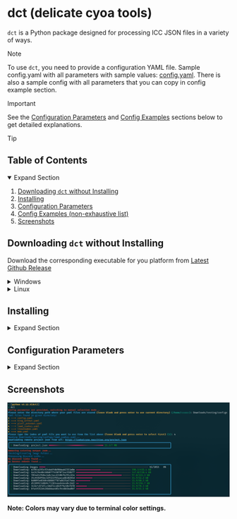 # dct (delicate cyoa tools)

`dct` is a Python package designed for processing ICC JSON files in a variety of ways.

> [!NOTE]
> To use `dct`, you need to provide a configuration YAML file.
> Sample config.yaml with all parameters with sample values: [config.yaml](config.yaml).
> There is also a sample config with all parameters that you can copy in config example section.

> [!IMPORTANT]
> See the [Configuration Parameters](#configuration-parameters) and [Config Examples](#config-examples-non-exhaustive-list) sections below to get detailed explanations.

> [!TIP]
> 

## Table of Contents

<details open>
<summary> Expand Section </summary>

1. [Downloading `dct` without Installing](#downloading-dct-without-installing)
2. [Installing](#installing)
3. [Configuration Parameters](#configuration-parameters)
4. [Config Examples (non-exhaustive list)](#config-examples-non-exhaustive-list)
5. [Screenshots](#screenshots)

</details>

## Downloading `dct` without Installing

Download the corresponding executable for you platform from [Latest Github Release](https://github.com/DelicateIntegral/dct/releases/latest)

<details>
<summary> Windows </summary>

- Go to the above release link.
- Check the Assets section (example screenshot of `v0.6.8-aplha` release):
![v0.6.8-alpha](image.png)
- Grab the `dct_windows_{tag}.exe` file.
- Also grab the yaml and readme files as they would have the correct config parameters and their info matching that release version.
- Create a yaml file (for eg: `delicateworm.yaml`).
- Copy the parameters from the yaml you downloaded into this new one.
- Enable the parameters that you want to change, give them suitable values (read `readme`).
- Run the program. Give the path where your yaml files are stored. Select the yaml that you want to use.

> [!WARNING]
> Make sure you give double `\\` in paths instead of single `\` if you are changing `INPUT_DIRECTORY` or `OUTPUT_DIRECTORY` in the configuration files.
> Correct: `D:\\my awesome folder\\subfolder of downloads\\cyoa tools`
> Incorrect: `D:\my awesome folder\subfolder of downloads\cyoa tools`

</details>

<details>
<summary> Linux </summary>

- Go to the above release link.
- Check the Assets section (example screenshot of `v0.6.8-aplha` release):
![v0.6.8-alpha](image.png)
- Grab the binary file `dct_linux_{tag}`.
- Also grab the yaml and readme files as they would have the correct config parameters and their info matching that release.
- Create a yaml file (for eg: `delicateworm.yaml`).
- Copy the parameters from the yaml you downloaded into this new one.
- Enable the parameters that you want to change, give them suitable values (read `readme`).
- Run the program. Give the path where your yaml files are stored. Select the yaml that you want to use.

> [!WARNING]
> Binaries/scripts many times are not executable in linux due to insufficient permission. Run this command to give executing permission to binary:
>
>    ```bash
>    chmod +x path/to/the/downloaded/dct_linux_{tag}
>    ```
> After doing this you can run the binary with this command in terminal:
>
>    ```bash
>    ./dct_linux_{tag}
>    ```

</details>

## Installing

<details>
<summary> Expand Section </summary>

As `dct` is a python package that uses poetry for package build/dependency/install, you can easily install it yourself by cloning the repo and running the commands below.

**Requirements for installing : Python 3.12 or higher, Git (for cloning, or you can download the repo manually), poetry (for installing the package and its dependencies).**

```bash
git clone https://github.com/DelicateIntegral/dct.git
cd dct
poetry install
```

**As pip can directly install a project with pyproject.toml since the release of pip version 21.3, which supports PEP 660, you can also do the following to install `dct`:**

```bash
git clone https://github.com/DelicateIntegral/dct.git
pip install dct/.
```

**OR if you don't want to clone repo separately first, just install with pip directly like this (you still need git installed):**

```bash
# general format : pip install git+https://github.com/DelicateIntegral/dct.git@[branch or release tag]
pip install git+https://github.com/DelicateIntegral/dct.git@v0.6.7
```

The above command clones the git repo to temp location, checkouts the tag (branch if branch name given instead of tag name like above) and then installs the dependencies and `dct`.

**Note: It is recommended to create virtual environment and install the package in that to not effect or mess up the global python in your system. You can search the internet on how to create venv and activate it or see it in the install scripts (mentioned below) before using installation methods command.**

### Installing with scripts

To make the install process easier and also create launch script with desktop shortcuts, there are install scripts present in the repo.

Windows: [install.bat](install.bat)

Linux: [install.sh](install.sh)

Script will ask you to enter the `Install_Path` and will do this steps if path provided is valid and exists:

1. It will create a venv named `cyoaenv` in `%USERPROFILE%\python\env\` for windows OR `$HOME/python/env/` for linux, and activate this environment
2. It will run the `poetry install` command
3. It will create launch script named `launch-dct.bat` (for windows) OR `launch-dct.sh` (for linux) in path: `INSTALL_PATH/dct`.
4. It will then create desktop shortcut and start menu shortcut for this launch script.

### Building binaries

**If you are insterested in building the binaries yourself, you can check the [build.yml](.github/workflows/build.yml) that is used in Github Actions to generate binaries.**

**NOTE: It is recommended to install the package with poetry or install script as `pyinstaller` can behave or give errors in different environments.**

</details>

## Configuration Parameters

<details>
<summary> Expand Section </summary>

**Below listed are the valid parameters that you can define in the config file.**

**Details about parameters:**

- **`INPUT_DIRECTORY`**: Optional.The directory path where the JSON file (`PROJECT_FILE`) is stored. Default is current working directory which the tool calculates programtically if this config option is disabled or not given.
- **`OUTPUT_DIRECTORY`**: Optional.The directory path where the output JSON (`OUTPUT_FILE`) will be stored, and where the `IMAGE_FOLDER` for downloaded images will reside. Default is current working directory which the tool calculates programtically if this config option is disabled or not given.
- **`PROCESS_DISCORD_LINKS`**: Optional. If set to `True`, it will process Discord links present in the JSON. Default is `False`. If `DOWNLOAD_IMAGES` is `True`, it will download images to `IMAGE_FOLDER` and update links like this: `IMAGE_FOLDER/image_name`. Otherwise, it will just refresh URLs and replace old ones.
- **`TOKEN`**: Optional but required if `PROCESS_DISCORD_LINKS` is `True`. Default is `YOUR TOKEN`. Your Discord bot token required for authentication with Discord's API.
- **`PROJECT_FILE`**: Optional. Default is `project.json`. The name of the input ICC JSON file containing Discord links.
- **`OUTPUT_FILE`**: Optional. Default is `project_new.json`. The name of the output JSON file where updated ICC JSON data will be saved.
- **`IMAGE_FOLDER`**: Optional. Default is `images`. The name of the folder where downloaded images will be stored.
- **`CONVERT_IMAGES`**: Optional. Default is `False`.
- **`IMAGE_QUALITY`**: Optional. Default is `90`. The image quality of the webp images saved in `IMAGE_FOLDER`. Value between 0-100. **`CONVERT_IMAGES` should be `True` for this to be taken into account.**
- **`IMAGE_FORMAT`**: Optional. Default is `WEBP`. **`CONVERT_IMAGES` should be `True` for this to be taken into account.**
- **`UPDATE_PREFIXES`**: Optional. Default is `False`. If set to `True`, it will update image URLs by replacing `OLD_PREFIX` with `NEW_PREFIX`. Helpful if you have some folder of images in a server with constant prefix and you moved that folder to another server.
- **`OLD_PREFIX`**: Optional. Default is `""`. The old prefix to replace in image URLs. When it is not blank, only those urls which contain the `OLD_PREFIX` are changed to `NEW_PREFIX`.
- **`NEW_PREFIX`**: Optional. Default is `""`. The new prefix to prepend to updated image URLs. Leave blank if you are uploading `IMAGE_FOLDER` to Neocities or GitHub in the same directory as `index.html`.
- **`MINIFY`**: Optional. Default is `False`. Set to `True` to minify the output JSON file.
- **`RATE_LIMIT`**: Optional. Default is `2`. The maximum number of concurrent requests allowed for Discord URL refresh operations. Recommended to skip this option in the config and leave it at default value.
- **`BASE64_TO_IMAGE`**: Optional. Default is `False`. If set to `True`, it will process base64 encoded images in the JSON, converting them to webp and storing to `IMAGE_FOLDER` and updating links like this: `IMAGE_FOLDER/image_name`. You can provide `NEW_PREFIX` and set `UPDATE_PREFIXES` to `True` to update links to this: `NEW_PREFIX/IMAGE_FOLDER/image_name`.
- **`DOWNLOAD_IMAGES`**: Optional. Default is `False`. If set to `True`, it will download images linked in the JSON to `IMAGE_FOLDER` and updating links like this: `IMAGE_FOLDER/image_name`. You can provide `NEW_PREFIX` and set `UPDATE_PREFIXES` to `True` to update links to this: `NEW_PREFIX/IMAGE_FOLDER/image_name`.
- **`OVERWRITE_IMAGES`**: Optional. Default is `False`. If set to `True`, it will overwrite existing images in `IMAGE_FOLDER` otherwise skip pre-existing webp images.
- **`DISABLE_IMAGES`**: Optional. Default is `False`. If set to `True`, it will disable all images in "image" (backgrounds etc are not affected) in the JSON and exit.
- **`DOWNLOAD_RATE_LIMIT`**: Optional. Default is `5`. The maximum number of concurrent requests allowed when downloading images. Recommended to keep below `10`.
- **`IMAGE_TO_BASE64`**: Optional. Default is `False`. If set to `True`, it will scan the `IMAGE_FOLDER` for images and convert them to base64 and add them to the json only for those choice ids whose corresponding image is found.
- **`SHOW_CONFIG`**: Optional. Default is `False`. If set to `True`, it will show all the config parameters with their values which the program will be using.
- **`PROJECT_URL`**: Optional. Default is empty. If it is non-empty, the program will download the json file data and use it instead of `PROJECT_FILE`. **NOTE: You have to give full url with json file included in the url like this: `https://examplesitethatdoesnotexist.org/sldkfjlskjdf/lkjflskjflkj/mycyoa/customproject.json`**
- **`SESSION_TIMEOUT`**: Optional. Default value is `600`. This is amount of seconds for total session when downloading.
- **`LOG_FILE`**: Optional. Default value is `dct_log`. Name of the log file that is written in the `OUTPUT_DIRECTORY`.

### Priority order of parameters (decides which parameter is processed first)

1. `INPUT_DIRECTORY` and `OUTPUT_DIRECTORY` (The program continues after this.)
2. `PROJECT_FILE` or `PROJECT_URL` (The program continues after this.)
3. `OUTPUT_FILE` (The program continues after this.)
4. `DISABLES_IMAGES` (The program exits after processing this.)
5. `IMAGE_FOLDER` (The program continues after this.)
6. `PROCESS_DISCORD_LINKS` (Uses these parameters: `DOWNLOAD_IMAGES, TOKEN, OVERWRITE_IMAGES, RATE_LIMIT, IMAGE_FOLDER, IMAGE_QUALITY, DOWNLOAD_RATE_LIMIT, IMAGE_FORMAT, CONVERT_IMAGES`) (The program continues after this.)
   1. `TOKEN` (uses: `RATE_LIMIT`)
   2. `DOWNLOAD_IMAGES` (uses: `OVERWRITE_IMAGES, IMAGE_FOLDER, DOWNLOAD_RATE_LIMIT, CONVERT_IMAGES` (`CONVERT_IMAGES` uses `IMAGE_QUALITY, IMAGE_FORMAT`))
7. `BASE64_TO_IMAGE` (Uses these parameters: `IMAGE_FOLDER, IMAGE_QUALITY, OVERWRITE_IMAGES, IMAGE_FORMAT, CONVERT_IMAGES`) (The program continues after this.)
8. `DOWNLOAD_IMAGES` (This parameter is processed again as it downloads the other image urls that are not discord in this step. Uses these parameters: `IMAGE_QUALITY, IMAGE_FOLDER, OVERWRITE_IMAGES, DOWNLOAD_RATE_LIMIT, IMAGE_FORMAT, CONVERT_IMAGES`) (The program continues after this.)
9. `IMAGE_TO_BASE64` (Will be skipped if `BASE64_TO_IMAGE` is also on and will show you a warning while skipping. Uses these parameters: `IMAGE_FOLDER, OUTPUT_PATH, MINIFY`) (The program exits after processing this parameter, if it is skipped, the program continues.)
10. `UPDATE_PREFIXES` (Uses these parameters: `NEW_PREFIX, OLD_PREFIX`) (The program exits after processing this parameter.)
11. IF nothing left the program exits.

**This priority helps in deciding the combinations of tasks that you can do together. Any task combinations would work correctly if the parameters that exit the program are the lowest priority or if nothing left to do.**

## Config Examples (non-exhaustive list)

**Sample Config with all parameters**:

```yaml
# BELOW ALL PARAMETERS ARE IN ENABLED STATE
# COMMENT PARAMETERS (PUT # BEFORE THEM) TO DISABLE THEM
# IF YOU WANT PARAMETERS TO HAVE DEFAULT VALUES, KEEP THEM DISABLED

# Values in INPUT_DIRECTORY and OUTPUT_DIRECTORY are just placeholders, actual current working directory will only be calculated if you keep them disabled.

# -----------------CONFIGURATION PARAMETERS (TOTAL 25)----------------

INPUT_DIRECTORY: "Current Working Directory"
OUTPUT_DIRECTORY: "Current Working Directory"
PROCESS_DISCORD_LINKS: False
TOKEN: "YOUR TOKEN"
PROJECT_FILE: "project.json"
PROJECT_URL: ""
OUTPUT_FILE: "project_new.json"
IMAGE_FOLDER: "images"
CONVERT_IMAGES: False
IMAGE_QUALITY: 90
IMAGE_FORMAT: "WEBP"
UPDATE_PREFIXES: False
OLD_PREFIX: ""
NEW_PREFIX: ""
MINIFY: False
RATE_LIMIT: 2
BASE64_TO_IMAGE: False
DOWNLOAD_IMAGES: False
OVERWRITE_IMAGES: False
DISABLE_IMAGES: False
SHOW_CONFIG: False
DOWNLOAD_RATE_LIMIT: 5
IMAGE_TO_BASE64: False
SESSION_TIMEOUT: int = 600
LOG_FILE: str = "dct_log"
```

**Below are some config examples given for some of the tasks that `dct` can do:**

(All these examples don't have all parameters which indicates that the parameters that are not-defined/commented/disabled will automatically get default values)

1. You want to process discord urls so that the json has refreshed discord urls. Change the value of token with your actual BOT TOKEN. You can see this link to understand how to get discord BOT TOKEN: [Getting BOT TOKEN](https://discordgsm.com/guide/how-to-get-a-discord-bot-token)

   ```yaml
   PROCESS_DISCORD_LINKS: True
   TOKEN: "example discord bot token string"
   ```

2. You want to convert the urls (other than discord) to local links and download images in a folder with a custom name `CyoaImages` for the folder.

   ```yaml
   IMAGE_FOLDER: "CyoaImages"
   DOWNLOAD_IMAGES: True
   ```

3. You want to convert all urls (including discord) like in point 2.

   ```yaml
   PROCESS_DISCORD_LINKS: True
   TOKEN: "example discord bot token string"
   IMAGE_FOLDER: "CyoaImages"
   DOWNLOAD_IMAGES: True
   ```

4. You want to disable all images (base64, local linked, urls).

   ```yaml
   DISABLE_IMAGES: True
   ```

5. You want to convert base64 embedded images to local links and download them like in step 2.

   ```yaml
   IMAGE_FOLDER: "CyoaImages"
   BASE64_TO_IMAGE: True
   ```

6. You want to convert local links to new urls. Let's say you have folder `CyoaImages` in a server with url : `https://example.com/alsdkfjklsd/lksdfj/CyoaImages`.

   ```yaml
   NEW_PREFIX: "https://example.com/alsdkfjklsd/lksdfj/"
   UPDATE_PREFIXES: True
   ```

7. You already have urls in json but you want to move the image folder to new server.

   ```yaml
   OLD_PREFIX: "https://oldexample.com/oldalkdjfkajf/oldflakjdflkf/lsllk/"
   NEW_PREFIX: "https://example.com/alsdkfjklsd/lksdfj/"
   UPDATE_PREFIXES: True
   ```

**You can also combine some tasks with each other like below (see the Priority order in [Configuration Parameters](#configuration-parameters) to get idea on how to create valid combination of tasks):**

</details>

## Screenshots

![dct_screenshot](images/image.png)

**Note: Colors may vary due to terminal color settings.**
